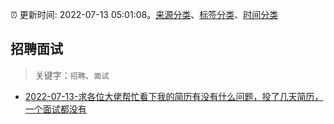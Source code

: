 :alarm_clock: 更新时间: 2022-07-13 05:01:08。[来源分类](../README.md)、[标签分类](../TAGS.md)、[时间分类](../TIMELINE.md)

## 招聘面试


> 关键字：`招聘`、`面试`



- [2022-07-13-求各位大佬帮忙看下我的简历有没有什么问题，投了几天简历，一个面试都没有](https://www.v2ex.com/t/865866) 